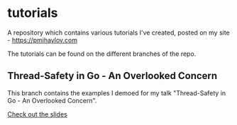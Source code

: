 # tutorials
A repository which contains various tutorials I've created, posted on my site - https://pmihaylov.com

The tutorials can be found on the different branches of the repo.

## Thread-Safety in Go - An Overlooked Concern
This branch contains the examples I demoed for my talk "Thread-Safety in Go - An Overlooked Concern". 

[Check out the slides](https://speakerdeck.com/pmihaylov/thread-safety-in-go-an-overlooked-concern-go-naviro-emeetup)
